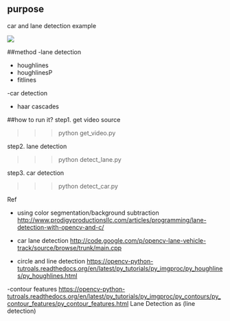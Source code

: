 ## purpose
car and lane detection example

<img src='http://youtu.be/5SPXba1lwIU'>

##method
-lane detection
  - houghlines
  - houghlinesP
  - fitlines

-car detection
  - haar cascades

##how to run it?
step1. get video source
>>>python get_video.py

step2. lane detection
>>> python detect_lane.py

step3. car detection
>>> python detect_car.py

Ref
- using color segmentation/background subtraction
  http://www.prodigyproductionsllc.com/articles/programming/lane-detection-with-opencv-and-c/

- car lane detection
http://code.google.com/p/opencv-lane-vehicle-track/source/browse/trunk/main.cpp

- circle and line detection
https://opencv-python-tutroals.readthedocs.org/en/latest/py_tutorials/py_imgproc/py_houghlines/py_houghlines.html

-contour features
https://opencv-python-tutroals.readthedocs.org/en/latest/py_tutorials/py_imgproc/py_contours/py_contour_features/py_contour_features.html
Lane Detection as (line detection)
